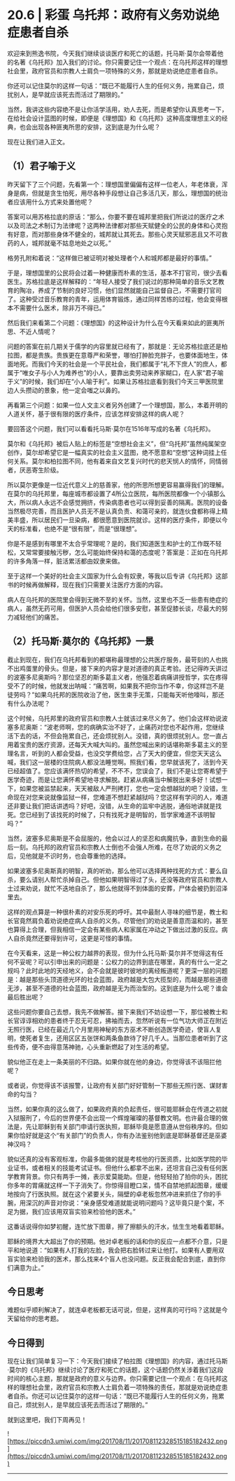 # 20.6 | 彩蛋 乌托邦：政府有义务劝说绝症患者自杀

欢迎来到熊逸书院，今天我们继续谈谈医疗和死亡的话题，托马斯·莫尔会带着他的名著《乌托邦》加入我们的讨论。你只需要记住一个观点：在乌托邦这样的理想社会里，政府官员和宗教人士肩负一项特殊的义务，那就是劝说绝症患者自杀。

你还可以记住莫尔的这样一句话：“既已不能履行人生的任何义务，拖累自己，烦扰别人，是早就应该死去而活过了期限的。”

当然，我讲这些内容绝不是让你活学活用，劝人去死，而是希望你认真思考一下，在给社会设计蓝图的时候，即便是《理想国》和《乌托邦》这种高度理想主义的经典，也会出现各种匪夷所思的安排，这到底是为什么呢？

现在让我们进入正文。

## （1）君子喻于义

昨天留下了三个问题，先看第一个：理想国里偏偏有这样一位老人，年老体衰，浑身是病，但就是贪生怕死，用尽各种手段想让自己多活几天，那么，理想国的统治者应该用什么方式来处置他呢？

答案可以用苏格拉底的原话：“那么，你要不要在城邦里把我们所说过的医疗之术以及司法之术制订为法律呢？这两种法律都对那些天赋健全的公民的身体和心灵抱有好意，而对那些身体不健全的，城邦就让其死去。那些心灵天赋邪恶且又不可救药的人，城邦就毫不姑息地处之以死。”

格劳孔附和着说：“这样做已被证明对被处理者个人和城邦都是最好的事情。”

于是，理想国里的公民将会过着一种健康而朴素的生活，基本不打官司，很少去看医生。苏格拉底是这样解释的：“年轻人接受了我们说过的那种简单的音乐文艺教育的陶冶，养成了节制的良好习惯，他们显然就能自己监督自己，不需要打官司了。这种受过音乐教育的青年，运用体育锻炼，通过同样苦练的过程，他会变得根本不需要什么医术，除非万不得已。”

然后我们来看第二个问题：《理想国》的这种设计为什么在今天看来如此的匪夷所思、不近人情呢？

问题的答案在前几期关于儒学的内容里就已经有了，那就是：无论苏格拉底还是柏拉图，都是贵族。贵族更在意尊严和荣誉，哪怕打肿脸充胖子，也要体面地生，体面地死。而我们今天的社会是一个平民社会，我们都属于“礼不下庶人”的庶人，都属于“唯女子与小人为难养也”的小人，要靠出卖劳动来养家糊口，在人家“君子喻于义”的时候，我们却在“小人喻于利”。如果让苏格拉底看到我们今天三甲医院里边人头攒动的景象，他一定会嗤之以鼻的。

再看第三个问题：如果一位人文主义者另外创建了一个理想国，那么，本着开明的人道关怀，基于很有限的医疗条件，应该怎样安排这样的病人呢？

要回答这个问题，我们可以看看托马斯·莫尔在1516年写成的名著《乌托邦》。

莫尔和《乌托邦》被后人贴上的标签是“空想社会主义”，但“乌托邦”虽然纯属架空创作，莫尔却希望它是一幅真实的社会主义蓝图，绝不愿意和“空想”这种词挂上任何关系。莫尔和柏拉图不同，他有着来自文艺复兴时代的悲天悯人的情怀，同情弱者，厌恶寄生阶级。

所以莫尔更像是一位近代意义上的慈善家，他的所思所想更容易赢得我们的理解。在莫尔的乌托邦里，每座城市都设置了4所公立医院，每所医院都像一个小镇那么大，所以病人永远不会感觉拥挤，传染病患者也可以得到妥善的隔离。医院的设备当然极尽完善，而且医护人员无不是认真负责、和蔼可亲的，就连伙食都称得上精美丰盛，所以居民们一旦染病，都很愿意到医院就诊。这样的医疗条件，即便以今天的标准看，也绝不是“很有限”，而是“很理想”。

你是不是感到有哪里不太合乎常理呢？是的，我们知道医生和护士的工作既不轻松，又常常要接触污秽，怎么可能始终保持和蔼的态度呢？答案是：正如在乌托邦的许多角落一样，脏活累活都由奴隶来做。

至于这样一个美好的社会主义国家为什么会有奴隶，等我以后专讲《乌托邦》这部书的时候再做解释，现在我们只需要关注医疗方面的内容。

病人在乌托邦的医院里会得到无微不至的关怀。当然，这里也不乏一些患有绝症的病人，虽然无药可用，但医护人员会给他们很多安慰，甚至促膝长谈，尽最大的努力减轻他们的痛苦。

## （2）托马斯·莫尔的《乌托邦》一景

截止到现在，我们在乌托邦看到的都堪称最理想的公共医疗服务，最苛刻的人也挑不出鸡蛋里的骨头。但是，接下来的内容才是对道德的真正考验。还记得昨天讲过的波塞多尼奥斯吗？那位坚忍的斯多葛主义者，他强忍着病痛讲授哲学，实在疼得受不了的时候，他就发出呐喊：“痛苦啊，如果我不把你当作不幸，你这样岂不是徒劳吗？”如果乌托邦的医院收治了他，医生束手无策，只能每天听他嚎叫，那还有什么办法呢？

这个时候，乌托邦里的政府官员和宗教人士就该过来尽义务了。他们会这样劝说波塞多尼奥斯：“波老师啊，您的病确实治不好了，止痛药对您也不起作用，您继续活下去的话，不但会拖累自己，还会烦扰别人。没错，真的很烦扰别人。您一直占用着宝贵的医疗资源，还每天大喊大叫的。虽然您喊出来的话堪称斯多葛主义的至理名言，听到的人都会受益，也没交学费给您，占了天大的便宜，但您天天这么喊，我们这一层楼的住院病人都没法睡觉啊。照我们看，您早就该死了，活到今天已经超值了。您应该满怀热切的希望，不不不，您误会了，我们不是让您寄希望于医学奇迹，而是让您满怀希望地寻求解脱。赶紧从病痛当中解脱出来多好！试想一下，如果您被监禁起来，天天被敌人严刑拷打，您也一定会想越狱的吧？没错，生命现在对您来说就像监狱一样，您难道不想赶紧越狱吗？您这样有学问的人，难道还非要让我们把话讲透吗？好吧，没错，从生命的监牢中逃脱，通俗地讲就是找死。您已经到了该找死的时候了，只有找死才是明智的，哲学家难道不该明智吗？”

当然，波塞多尼奥斯是不会屈服的，他会以过人的坚忍和病魔抗争，直到生命的最后一刻。乌托邦的政府官员和宗教人士倒也不会强人所难，在尽了劝说的义务之后，见他就是不识时务，也会尊重他的选择。

如果波塞多尼奥斯真的明智，真的听劝，那么他可以选择两种找死的方式：要么自杀，要么请别人帮忙杀掉自己。但他如果明智得过了头，还没等政府官员和宗教人士过来劝说，就忙不迭地自杀了，那么他就得不到体面的安葬，尸体会被扔到沼泽里去。

这样的观点算是一种很朴素的对安乐死的呼吁。其中最耐人寻味的细节是，教士和长官竟然肩负着劝说绝症病人自杀的义务。尽管他们的劝说是善意而温和的，甚至也算得上合理，但我相信一定会有某些病人和家属在冲动之下做出过激的反应。病人自杀竟然还要得到许可，这更是可怪的事情。

在今天看来，这是一种公权力越界的表现，但为什么托马斯·莫尔并不觉得这有任何不妥呢？可以引申出来的问题是：公权力的边界到底在哪里，真的有什么一定之规吗？此时此地的天经地义，会不会就是彼时彼地的离经叛道呢？更深一层的问题是：越是那些头顶道德光环的社会蓝图，政府越是大包大揽型的，而越是那些道德无涉，甚至不道德的社会蓝图，政府越是无为而治型的。这到底是为什么呢？谁会最后胜出呢？

这些问题你要自己去想，我先不做解答。接下来我们不妨设想一下，那位被教士和长官谆谆相劝的患者终于忍无可忍，拂袖而去，忽然听说有一位气功大师正在附近无照行医，已经在最近几个月里用神秘的东方巫术不断创造医学奇迹，使盲人复明，使死者复生，还用区区五张饼和两条鱼款待了好几千人。当那位患者听到了这些传奇，便不由得意荡神驰，心头重新燃起了对生活的希望。

貌似他正在走上一条美丽的不归路。如果你就在他的身边，你觉得该不该阻拦他呢？

或者说，你觉得该不该报警，让政府有关部门好好管制一下那些无照行医、谋财害命的勾当？

当然，如果你真的这么做了，如果政府真的负起责任，很可能耶稣会在传道之初就入狱服刑了，今后的世界便不会出现一个辉煌璀璨的基督教文明。也许最合理的做法是，先让耶稣到有关部门申请行医执照，耶稣毕竟是愿意遵从世俗秩序的。但如果你恰好就是这个“有关部门”的负责人，你有办法鉴别他到底是耶稣基督还是巫婆神汉吗？

貌似还真的没有客观标准，你最多能做的就是考核他的行医资质，比如医学院的毕业证书，或者相关的技能考试证书。但他什么都拿不出来，还坦言自己没有任何医学教育背景。你只有两手一摊，表示爱莫能助。但是，他轻轻拍了拍你的头，困扰你多年的胃痛就这样一下子消失了。你惊得目瞪口呆，情不自禁地抓起图章，缓缓地按向了行医执照。就在这个紧要关头，隔壁的卓老板忽然冲进来抓住了你的手腕，用深沉的声音对你说：“亲身感受难道就能说明问题吗？这毕竟只是个案，不足为据，我们应该用双盲实验来检验他的医术。”

这番话说得你如梦初醒，连忙放下图章，擦了擦额头的汗水，怯生生地看着耶稣。

耶稣的境界大大超出了你的预期。他对卓老板的话和你的反应一点都不介意，只是平和地说道：“如果有人打我的左脸，我会把右脸转过来让他打。如果有人要用双盲实验来检验我的医术，那么找来4个盲人也没问题。反正我会配合到底，直到你们满意为止。”

## 今日思考

难题似乎顺利解决了，就连卓老板都无话可说，但是，这样真的可行吗？这就是今天留给你的思考题。

## 今日得到

现在让我们简单复习一下：今天我们接续了柏拉图《理想国》的内容，通过托马斯·莫尔的《乌托邦》继续讨论了医疗和死亡的话题，这个话题仍然关涉着我们这段时间的核心主题，那就是政府的意义与边界。你只需要记住一个观点：在乌托邦这样的理想社会里，政府官员和宗教人士肩负着一项特殊的责任，那就是劝说绝症患者自杀。你还可以记住莫尔的这样一句话：“既已不能履行人生的任何义务，拖累自己，烦扰别人，是早就应该死去而活过了期限的。”

就到这里吧，我们下周再见！

![https://piccdn3.umiwi.com/img/201708/11/201708112328515185182432.png](https://piccdn3.umiwi.com/img/201708/11/201708112328515185182432.png)

---
